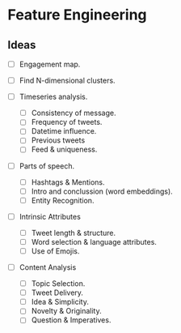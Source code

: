 # Feature Engineering

## Ideas

- [ ] Engagement map.

- [ ] Find N-dimensional clusters.

- [ ] Timeseries analysis.
    - [ ] Consistency of message.
    - [ ] Frequency of tweets.
    - [ ] Datetime influence.
    - [ ] Previous tweets
    - [ ] Feed & uniqueness.

- [ ] Parts of speech.
    - [ ] Hashtags & Mentions.
    - [ ] Intro and conclussion (word embeddings).
    - [ ] Entity Recognition.

- [ ] Intrinsic Attributes
    - [ ] Tweet length & structure.
    - [ ] Word selection & language attributes.
    - [ ] Use of Emojis.

- [ ] Content Analysis
    - [ ] Topic Selection.
    - [ ] Tweet Delivery.
    - [ ] Idea & Simplicity.
    - [ ] Novelty & Originality.
    - [ ] Question & Imperatives.
